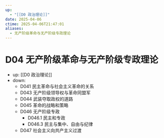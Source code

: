 ```yaml
---
up:
  - "[[D0 政治理论]]"
date: 2025-04-06
ctime: 2025-04-06T21:47:01
aliases:
  - 无产阶级革命与无产阶级专政理论
---
```


# D04 无产阶级革命与无产阶级专政理论

- up: [[D0 政治理论]]
- down:	
	- D041 民主革命与社会主义革命的关系
	- D043 无产阶级领导权与革命同盟军
	- D044 武装夺取政权的道路
	- D045 革命的战略和策略
	- D046 无产阶级专政
		- D046.1 民主和专政
		- D046.3 民主与集中、自由与纪律
	- D047 社会主义向共产主义过渡
	
